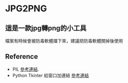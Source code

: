 # JPG2PNG

## 這是一款jpg轉png的小工具

檔案有時候會被防毒軟體擋下來，建議把防毒軟體關掉後使用

## Reference

* PIL [參考連結](https://pypi.org/project/Pillow/).
* Python Tkinter 給窗口加連結 [參考連結](https://zhidao.baidu.com/question/119814361.html)


